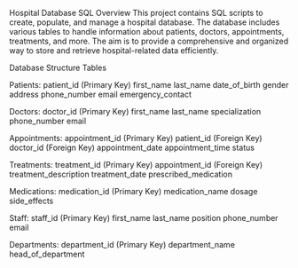 Hospital Database SQL
Overview
This project contains SQL scripts to create, populate, and manage a hospital database. The database includes various tables to handle information about patients, doctors, appointments, treatments, and more. The aim is to provide a comprehensive and organized way to store and retrieve hospital-related data efficiently.

Database Structure
Tables

Patients:
patient_id (Primary Key)
first_name
last_name
date_of_birth
gender
address
phone_number
email
emergency_contact

Doctors:
doctor_id (Primary Key)
first_name
last_name
specialization
phone_number
email

Appointments:
appointment_id (Primary Key)
patient_id (Foreign Key)
doctor_id (Foreign Key)
appointment_date
appointment_time
status

Treatments:
treatment_id (Primary Key)
appointment_id (Foreign Key)
treatment_description
treatment_date
prescribed_medication

Medications:
medication_id (Primary Key)
medication_name
dosage
side_effects

Staff:
staff_id (Primary Key)
first_name
last_name
position
phone_number
email

Departments:
department_id (Primary Key)
department_name
head_of_department
